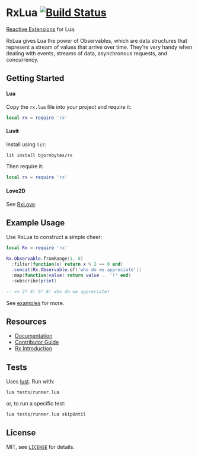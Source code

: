 RxLua [![Build Status](https://travis-ci.org/bjornbytes/RxLua.svg)](https://travis-ci.org/bjornbytes/RxLua)
===

[Reactive Extensions](http://reactivex.io) for Lua.

RxLua gives Lua the power of Observables, which are data structures that represent a stream of values that arrive over time.  They're very handy when dealing with events, streams of data, asynchronous requests, and concurrency.

Getting Started
---

#### Lua

Copy the `rx.lua` file into your project and require it:

```lua
local rx = require 'rx'
```

#### Luvit

Install using `lit`:

```sh
lit install bjornbytes/rx
```

Then require it:

```lua
local rx = require 'rx'
```

#### Love2D

See [RxLove](https://github.com/bjornbytes/RxLove).

Example Usage
---

Use RxLua to construct a simple cheer:

```lua
local Rx = require 'rx'

Rx.Observable.fromRange(1, 8)
  :filter(function(x) return x % 2 == 0 end)
  :concat(Rx.Observable.of('who do we appreciate'))
  :map(function(value) return value .. '!' end)
  :subscribe(print)

-- => 2! 4! 6! 8! who do we appreciate!
```

See [examples](examples) for more.

Resources
---

- [Documentation](doc)
- [Contributor Guide](doc/CONTRIBUTING.md)
- [Rx Introduction](http://reactivex.io/intro.html)

Tests
---

Uses [lust](https://github.com/bjornbytes/lust). Run with:

```
lua tests/runner.lua
```

or, to run a specific test:

```
lua tests/runner.lua skipUntil
```

License
---

MIT, see [`LICENSE`](LICENSE) for details.
